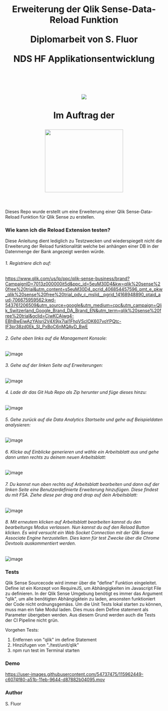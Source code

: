 <h1 align="center">
  <p="#">Erweiterung der Qlik Sense-Data-Reload Funktion</p>
  <p="##">Diplomarbeit von S. Fluor</p>
  <p="##">NDS HF Applikationsentwicklung</p>
  <br><br>
  <img src="https://www.ibw.ch/themes/custom/ibw/logo.png">
  <br><br>
  <p="##">Im Auftrag der</p>
  <img src="https://crm.esb-online.com/storage/company/logos/cd3cc0d….png" width="250" height="200" alt>
  <br><br>
</h1>
Dieses Repo wurde erstellt um eine Erweiterung einer Qlik Sense-Data-Reload Funktion für Qlik Sense zu erstellen.



### Wie kann ich die Reload Extension testen?

Diese Anleitung dient lediglich zu Testzwecken und wiederspiegelt nicht die Erweiterung der Reload funktionalität welche bei anhängen einer DB in der Datenmenge der Bank angezeigt werden würde.

###### 1. Registriere dich auf:

https://www.qlik.com/us/lp/ppc/qlik-sense-business/brand?CampaignID=7013z000000it5d&ppc_id=5euM30D4&kw=qlik%20sense%20free%20trial&utm_content=s5euM30D4_pcrid_406854457596_pmt_e_pkw_qlik%20sense%20free%20trial_pdv_c_mslid__pgrid_14168948890_ptaid_aud-706675959562:kwd-543761206509&utm_source=google&utm_medium=cpc&utm_campaign=Qlik_Switzerland_Google_Brand_DA_Brand_EN&utm_term=qlik%20sense%20free%20trial&gclid=CjwKCAjwg4-EBhBwEiwAzYAlsri2V4X9jx7iaI1FhoVScIOK607voYPQtc-lF3pr38zd0Ek_Sl_PxBoC6nMQAvD_BwE

###### 2. Gehe oben links auf die Management Konsole:

![image](https://user-images.githubusercontent.com/54737475/115962619-9278f500-a51c-11eb-860f-5e23b6e29ddc.png)

###### 3. Gehe auf der linken Seite auf Erweiterungen:

![image](https://user-images.githubusercontent.com/54737475/115962690-e2f05280-a51c-11eb-9ebd-f93f61fd3574.png)

###### 4. Lade dir das Git Hub Repo als Zip herunter und füge dieses hinzu:

![image](https://user-images.githubusercontent.com/54737475/115962739-10d59700-a51d-11eb-967d-0c544372a477.png)

###### 5. Gehe zurück auf die Data Analytics Startseite und gehe auf Beispieldaten analysieren:

![image](https://user-images.githubusercontent.com/54737475/115963378-5004e780-a51f-11eb-8c64-1b0af5202a5d.png)

###### 6. Klicke auf Einblicke generieren und wähle ein Arbeitsblatt aus und gehe dann unten rechts zu deinem neuen Arbeitsblatt:

![image](https://user-images.githubusercontent.com/54737475/115963448-9b1efa80-a51f-11eb-8662-4c421ad96048.png)

###### 7. Du kannst nun oben rechts auf Arbeitsblatt bearbeiten und dann auf der linken Seite eine Benutzerdefinierte Erweiterung hinzufügen. Diese findest du mit FSA. Ziehe diese per drag and drop auf dein Arbeitsblatt:

![image](https://user-images.githubusercontent.com/54737475/115963523-f94bdd80-a51f-11eb-8e9e-15ce1340e4fd.png)

###### 8. Mit erneutem klicken auf Arbeitsblatt bearbeiten kannst du den bearbeitungs Modus verlassen. Nun kannst du auf den Reload Button klicken. Es wird versucht ein Web Socket Connection mit der Qlik Sense Associate Engine herzustellen. Dies kann für test Zwecke über die Chrome Devtools auskommentiert werden.

![image](https://user-images.githubusercontent.com/54737475/115963712-e554ab80-a520-11eb-87f8-dcbc541a245a.png)

### Tests
Qlik Sense Sourcecode wird immer über die "define" Funktion eingeleitet. Define ist ein Konzept von RequireJS, um Abhängigkeiten im Javascript File zu definieren. In der Qlik Sense Umgebung benötigt es immer das Argument "qlik", um alle benötigten Abhängigktein zu laden, ansonsten funktioniert der Code nicht ordnungsgemäss.
Um die Unit Tests lokal starten zu können, muss man ein fake Modul laden. Dies muss dem Define statement als Parameter übergeben werden.
Aus diesem Grund werden auch die Tests der CI Pipeline nicht grün.

Vorgehen Tests:
1. Entfernen von "qlik" im define Statement
2. Hinzüfugen von "./test/unit/qlik"
3. npm run test im Terminal starten


### Demo

https://user-images.githubusercontent.com/54737475/115962449-c6074f80-a51b-11eb-9644-d87882b04095.mov


### Author

S. Fluor

